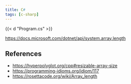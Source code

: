 ```yaml
---
title: C#
tags: [c-sharp]
---
```


{{< d "Program.cs" >}}

<https://docs.microsoft.com/dotnet/api/system.array.length>

## References

- <https://hyperpolyglot.org/cpp#resizable-array-size>
- <https://programming-idioms.org/idiom/117>
- <https://rosettacode.org/wiki/Array_length>
